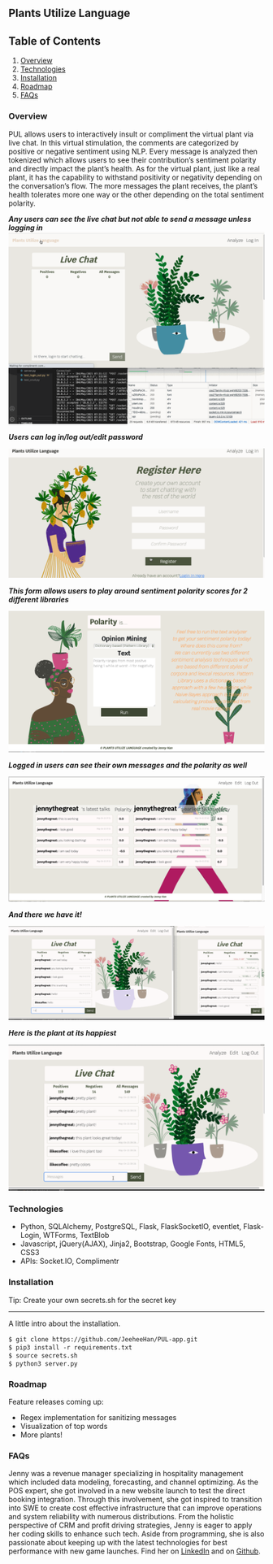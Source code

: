 ## Plants Utilize Language

## Table of Contents
1. [Overview](#overview)
2. [Technologies](#technologies)
3. [Installation](#installation)
4. [Roadmap](#roadmap)
5. [FAQs](#faqs)

### Overview
<a name="Overview"></a>
PUL allows users to interactively insult or compliment the virtual plant via live chat. In this virtual stimulation, the comments are categorized by positive or negative sentiment using NLP. Every message is analyzed then tokenized which allows users to see their contribution’s sentiment polarity and directly impact the plant’s health. As for the virtual plant, just like a real plant, it has the capability to withstand positivity or negativity depending on the conversation’s flow. The more messages the plant receives, the plant’s health tolerates more one way or the other depending on the total sentiment polarity.

***Any users can see the live chat but not able to send a message unless logging in***
![](/demo/PUL-app1.gif)

***Users can log in/log out/edit password***

![](/demo/PUL-app2.gif)

***This form allows users to play around sentiment polarity scores for 2 different libraries***

![](/demo/form1.png)

***Logged in users can see their own messages and the polarity as well***

![](/demo/analyze.png)

***And there we have it!***

![](/demo/PUL-app4.gif)


***Here is the plant at its happiest***

![](/demo/PUL-app5.gif)


### Technologies
<a name="Technologies"></a>
- Python, SQLAlchemy, PostgreSQL, Flask, FlaskSocketIO, eventlet, Flask-Login, WTForms, TextBlob
- Javascript, jQuery(AJAX), Jinja2, Bootstrap, Google Fonts, HTML5, CSS3
- APIs: Socket.IO, Complimentr 


### Installation
<a name="installation"></a>
Tip: Create your own secrets.sh for the secret key
***
A little intro about the installation. 
```
$ git clone https://github.com/JeeheeHan/PUL-app.git
$ pip3 install -r requirements.txt
$ source secrets.sh
$ python3 server.py
```

### Roadmap
<a name="Roadmap"></a>
Feature releases coming up:
- Regex implementation for sanitizing messages
- Visualization of top words
- More plants!

### FAQs
<a name="faqs"></a>
Jenny was a revenue manager specializing in hospitality management which included data modeling, forecasting, and channel optimizing. As the POS expert, she got involved in a new website launch to test the direct booking integration. Through this involvement, she got inspired to transition into SWE to create cost effective infrastructure that can improve operations and system reliability with numerous distributions. From the holistic perspective of CRM and profit driving strategies, Jenny is eager to apply her coding skills to enhance such tech. Aside from programming, she is also passionate about keeping up with the latest technologies for best performance with new game launches. Find her on [LinkedIn](https://www.linkedin.com/in/jihee-jenny/) and on [Github](https://github.com/JeeheeHan).